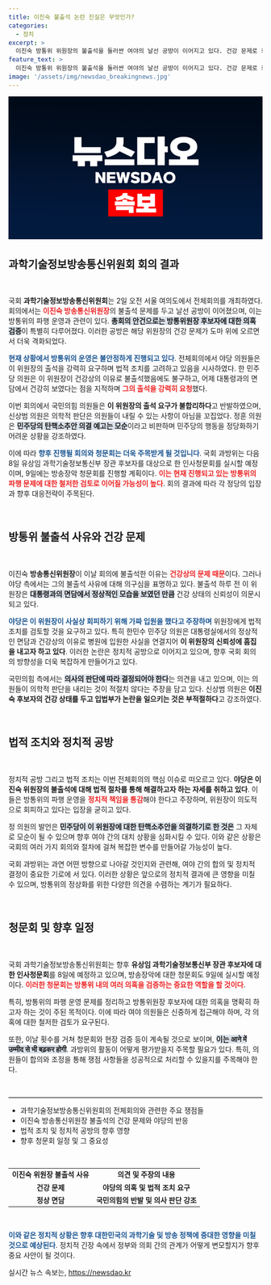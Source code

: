 ```yaml
---
title: 이진숙 불출석 논란 진실은 무엇인가?
categories:
  - 정치
excerpt: >
  이진숙 방통위 위원장의 불출석을 둘러싼 여야의 날선 공방이 이어지고 있다. 건강 문제로 회의에 참석하지 못한 이 위원장의 진단서를 두고 야당은 의혹을 제기하며 법적 조치를 예고했다. 과방위의 긴박한 상황 속, 정치적 갈등이 심화되고 있다.
feature_text: >
  이진숙 방통위 위원장의 불출석을 둘러싼 여야의 날선 공방이 이어지고 있다. 건강 문제로 회의에 참석하지 못한 이 위원장의 진단서를 두고 야당은 의혹을 제기하며 법적 조치를 예고했다. 과방위의 긴박한 상황 속, 정치적 갈등이 심화되고 있다.
image: '/assets/img/newsdao_breakingnews.jpg'
---
```


<p><img src="/assets/img/newsdao_breakingnews.jpg" alt="bookingtag 속보" /></p>

<h2 data-ke-size="size26">과학기술정보방송통신위원회 회의 결과</h2>

<p data-ke-size="size16">&nbsp;</p>

<p>국회 <b>과학기술정보방송통신위원회</b>는 2일 오전 서울 여의도에서 전체회의를 개최하였다. 회의에서는 <b><span style="color: #ee2323;">이진숙 방송통신위원장</span></b>의 불출석 문제를 두고 날선 공방이 이어졌으며, 이는 방통위의 파행 운영과 관련이 있다. <b><span style="background-color: #21538527;">총회의 안건으로는 방통위원장 후보자에 대한 의혹 검증</span></b>이 특별히 다루어졌다. 이러한 공방은 해당 위원장의 건강 문제가 도마 위에 오르면서 더욱 격화되었다. </p>

<p><b><span style="color: #1a5490;">현재 상황에서 방통위의 운영은 불안정하게 진행되고 있다</span></b>. 전체회의에서 야당 의원들은 이 위원장의 출석을 강력히 요구하며 법적 조치를 고려하고 있음을 시사하였다. 한 민주당 의원은 이 위원장이 건강상의 이유로 불출석했음에도 불구하고, 어제 대통령과의 면담에서 건강히 보였다는 점을 지적하며 <b><span style="color: #ee2323;">그의 출석을 강력히 요청</span></b>했다. </p>

<p>이번 회의에서 국민의힘 의원들은 <b>이 위원장의 출석 요구가 불합리하다</b>고 반발하였으며, 신상범 의원은 의학적 판단은 의원들이 내릴 수 있는 사항이 아님을 꼬집었다. 정훈 의원은 <b><span style="background-color: #21538527;">민주당의 탄핵소추안 의결 예고는 모순</span></b>이라고 비판하며 민주당의 행동을 정당화하기 어려운 상황을 강조하였다. </p>

<p>이에 따라 <b><span style="color: #1a5490;">향후 진행될 회의와 청문회는 더욱 주목받게 될 것입니다</span></b>. 국회 과방위는 다음 8일 유상임 과학기술정보통신부 장관 후보자를 대상으로 한 인사청문회를 실시할 예정이며, 9일에는 방송장악 청문회를 진행할 계획이다. <b><span style="color: #ee2323;">이는 현재 진행되고 있는 방통위의 파행 문제에 대한 철저한 검토로 이어질 가능성이 높다</span></b>. 회의 결과에 따라 각 정당의 입장과 향후 대응전략이 주목된다. </p>

<p data-ke-size="size16">&nbsp;</p>

<h2 data-ke-size="size26">방통위 불출석 사유와 건강 문제</h2>

<p data-ke-size="size16">&nbsp;</p>

<p>이진숙 <b>방송통신위원장</b>이 이날 회의에 불출석한 이유는 <b><span style="color: #ee2323;">건강상의 문제 때문</span></b>이다. 그러나 야당 측에서는 그의 불출석 사유에 대해 의구심을 표명하고 있다. 불출석 하루 전 이 위원장은 <b><span style="background-color: #21538527;">대통령과의 면담에서 정상적인 모습을 보였던 만큼</span></b> 건강 상태의 신뢰성이 의문시되고 있다.</p>

<p><b><span style="color: #1a5490;">야당은 이 위원장이 사실상 회피하기 위해 가짜 입원을 했다고 주장하며</span></b> 위원장에게 법적 조치를 검토할 것을 요구하고 있다. 특히 한민수 민주당 의원은 대통령실에서의 정상적인 면담과 건강상의 이유로 병원에 입원한 사실을 연결지어 <b>이 위원장의 신뢰성에 흠집을 내고자 하고 있다</b>. 이러한 논란은 정치적 공방으로 이어지고 있으며, 향후 국회 회의의 방향성을 더욱 복잡하게 만들어가고 있다.</p>

<p>국민의힘 측에서는 <b><span style="background-color: #21538527;">의사의 판단에 따라 결정되어야 한다</span></b>는 의견을 내고 있으며, 이는 의원들이 의학적 판단을 내리는 것이 적절치 않다는 주장을 담고 있다. 신상범 의원은 <b>이진숙 후보자의 건강 상태를 두고 입법부가 논란을 일으키는 것은 부적절하다</b>고 강조하였다.</p>

<p data-ke-size="size16">&nbsp;</p>

<h2 data-ke-size="size26">법적 조치와 정치적 공방</h2>

<p data-ke-size="size16">&nbsp;</p>

<p>정치적 공방 그리고 법적 조치는 이번 전체회의의 핵심 이슈로 떠오르고 있다. <b>야당은 이진숙 위원장의 불출석에 대해 법적 절차를 통해 해결하고자 하는 자세를 취하고 있다</b>. 이들은 방통위의 파행 운영을 <b><span style="color: #ee2323;">정치적 책임을 통감</span></b>해야 한다고 주장하며, 위원장이 의도적으로 회피하고 있다는 입장을 굳히고 있다.</p>

<p>정 의원의 발언은 <b><span style="background-color: #21538527;">민주당이 이 위원장에 대한 탄핵소추안을 의결하기로 한 것은</span></b> 그 자체로 모순이 될 수 있으며 향후 여야 간의 대치 상황을 심화시킬 수 있다. 이와 같은 상황은 국회의 여러 가지 회의와 절차에 걸쳐 복잡한 변수를 만들어갈 가능성이 높다.</p>

<p>국회 과방위는 과연 어떤 방향으로 나아갈 것인지와 관련해, 여야 간의 합의 및 정치적 결정이 중요한 기로에 서 있다. 이러한 상황은 앞으로의 정치적 결과에 큰 영향을 미칠 수 있으며, 방통위의 정상화를 위한 다양한 의견을 수렴하는 계기가 필요하다. </p>

<p data-ke-size="size16">&nbsp;</p>

<h2 data-ke-size="size26">청문회 및 향후 일정</h2>

<p data-ke-size="size16">&nbsp;</p>

<p>국회 과학기술정보방송통신위원회는 향후 <b>유상임 과학기술정보통신부 장관 후보자에 대한 인사청문회</b>를 8일에 예정하고 있으며, 방송장악에 대한 청문회도 9일에 실시할 예정이다. <b><span style="color: #ee2323;">이러한 청문회는 방통위 내의 여러 의혹을 검증하는 중요한 역할을 할 것이다</span></b>. </p>

<p>특히, 방통위의 파행 운영 문제를 정리하고 방통위원장 후보자에 대한 의혹을 명확히 하고자 하는 것이 주된 목적이다. 이에 따라 여야 의원들은 신중하게 접근해야 하며, 각 의혹에 대한 철저한 검토가 요구된다. </p>

<p>또한, 이날 횟수를 거쳐 청문회와 현장 검증 등이 계속될 것으로 보이며, <b><span style="background-color: #21538527;">이는 आने में उम्मीद से भी बढ़कर होगी</span></b>. 과방위의 활동이 어떻게 평가받을지 주목할 필요가 있다. 특히, 의원들이 합의와 조정을 통해 쟁점 사항들을 성공적으로 처리할 수 있을지를 주목해야 한다.</p>

<p data-ke-size="size16">&nbsp;</p>

<hr style="height: 1px; border: 0; border-top: 1px solid #ccc;"/>

<ul>
    <li>과학기술정보방송통신위원회의 전체회의와 관련한 주요 쟁점들</li>
    <li>이진숙 방송통신위원장 불출석의 건강 문제와 야당의 반응</li>
    <li>법적 조치 및 정치적 공방의 향후 영향</li>
    <li>향후 청문회 일정 및 그 중요성</li>
</ul>

<p data-ke-size="size16">&nbsp;</p>

<table style="width: 100%;">
    <tbody>
        <tr>
            <td style="text-align: center; height: 17px;"><b>이진숙 위원장 불출석 사유</b></td>
            <td style="text-align: center; height: 17px;"><b>의견 및 주장의 내용</b></td>
        </tr>
        <tr>
            <td style="text-align: center; height: 17px;"><b>건강 문제</b></td>
            <td style="text-align: center; height: 17px;"><b>야당의 의혹 및 법적 조치 요구</b></td>
        </tr>
        <tr>
            <td style="text-align: center; height: 17px;"><b>정상 면담</b></td>
            <td style="text-align: center; height: 17px;"><b>국민의힘의 반발 및 의사 판단 강조</b></td>
        </tr>
    </tbody>
</table>

<p data-ke-size="size16">&nbsp;</p>

<p><b><span style="color: #1a5490;">이와 같은 정치적 상황은 향후 대한민국의 과학기술 및 방송 정책에 중대한 영향을 미칠 것으로 예상된다</span></b>. 정치적 긴장 속에서 정부와 의회 간의 관계가 어떻게 변모할지가 향후 중요 사안이 될 것이다.</p>
실시간 뉴스 속보는, <a href="https://newsdao.kr" rel="dofollow">https://newsdao.kr</a>


